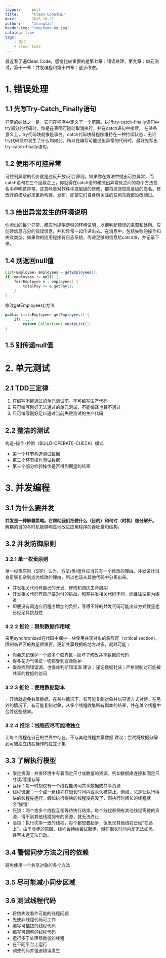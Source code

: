 ```yaml
---
layout:     post
title:      "Clean Code笔记"
date:       2016-10-27
author:     "zhangtao"
header-img: "img/home-bg.jpg"
catalog: true
tags:
    - 笔记
    - Clean Code
---
```




最近看了遍Clean Code，感觉比较重要的是第七章：错误处理，第九章：单元测试，第十一章：并发编程和第十四章：逐步改进。

# 1. 错误处理

## 1.1 先写Try-Catch_Finally语句
异常的妙处之一是，它们在程序中定义了一个范围。执行try-catch-finally语句中try部分的代码时，你是在表明可随时取消执行，并在catch语句中接续。
在某些意义上，try代码块就像是事务。catch代码块将程序维持在一种持续状态，无论try代码块中发生了什么均如此。所以在编写可能抛出异常的代码时，最好先写出try-catch-finally语句。

## 1.2 使用不可控异常
可控制异常的代价就是违反开放/闭合原则。如果你在方法中抛出可控异常，而catch语句在三个层级之上，你就得在catch语句和抛出异常处之间的每个方法签名中声明该异常。这意味着对软件中底层级的修改，都将波及较高层级的签名。修改好的模块必须重新构建、发布，即使它们自身所关注的任何东西都没改动过。

## 1.3 给出异常发生的环境说明
你抛出的每个异常，都应当提供足够的环境说明，以便判断错误的来源和处所。应创建信息充分的错误信息，并和异常一起传递出去。在消息中，包括失败的操作和失败类型。如果你的应用程序有日志系统，传递足够的信息给catch块，并记录下来。

## 1.4 别返回null值
```java
List<Employee> employees = getEmployees();
if (employees != null) {
	for(Employee e : employees) {
		totalPay += e.getPay();
	}
}
```
修改getEmployees()方法
```java
public List<Employee> getEmployees() {
	if( ... ) 
		return Collections.emptyList();
}
```
## 1.5 别传递null值

# 2. 单元测试

## 2.1 TDD三定律
1. 在编写不能通过的单元测试前，不可编写生产代码
2. 只可编写刚好无法通过的单元测试，不能编译也算不通过
3. 只可编写刚好足以通过当前失败测试的生产代码

## 2.2 整洁的测试
构造-操作-检验（BUILD-OPERATE-CHECK）模式
- 第一个环节构造测试数据
- 第二个环节操作测试数据
- 第三个部分检验操作是否得到期望的结果

# 3. 并发编程

## 3.1 为什么要并发
**并发是一种解耦策略。它帮助我们把做什么（目的）和何时（时机）做分解开。**
解耦的目的与时机能够明显地改进应用程序的吞吐量和结构。

## 3.2 并发防御原则
### 3.2.1 单一权责原则
单一权责原则（SRP）认为，方法/类/组件应当只有一个修改的理由。并发设计自身足够复杂到成为修改的理由，所以也该从其他代码中分离出来。
- 并发相关代码有自己的开发、修改和调优生命周期
- 开发相关代码有自己要对付的挑战，和非并发相关代码不同，而且往往更为困难
- 即便没有周边应用程序增加的负担，写得不好的并发代码可能出错方式数量也已经足具挑战性

### 3.2.2 推论：限制数据作用域
采用synchronized在代码中保护一块使用共享对象的临界区（critical section）。限制临界区的数量很重要。更新共享数据的地方越多，就越可能：
- 你会忘记保护一个或多个临界区--破坏了修改共享数据的代码
- 得多花力气保证一切都受到有效防护
- 很难找到错误源，也很难判断错误源
建议：谨记数据封装；严格限制对可能被共享的数据的访问

### 3.2.3 推论：使用数据副本
一开始就避免共享数据。在某些情况下，有可能复制对象并以只读方式对待。在另外的情况下，有可能复制对象，从多个线程收集所有副本的结果，并在单个线程中合并这些结果。

### 3.2.4 推论：线程应尽可能地独立
让每个线程在自己的世界中存在，不与其他线程共享数据
建议：尝试将数据分解到可被独立线程操作的独立子集

## 3.3 了解执行模型

- 限定资源：并发环境中有着固定尺寸或数量的资源。例如数据库连接和固定尺寸读/写缓存等
- 互斥：每一时刻仅有一个线程能访问共享数据或共享资源
- 线程饥饿：一个或一组线程在很长时间内或永久被禁止。例如，总是让执行得快的线程先运行，假如执行得快的线程没完没了，则执行时间长的线程就会“挨饿”
- 死锁：两个或多个线程互相等待执行结束。每个线程都拥有其他线程需要的资源，得不到其他线程拥有的资源，就无法终止
- 活锁：执行次序一致的线程，每个都想要起步，但发现其他线程已经“在路上”。由于竞步的原因，线程会持续尝试起步，但在很长时间内却无法如愿，甚至永远无法启动。

## 3.4 警惕同步方法之间的依赖
避免使用一个共享对象的多个方法

## 3.5 尽可能减小同步区域

## 3.6 测试线程代码
- 将伪失败看作可能的线程问题
- 先使非线程代码可工作
- 编写可插拔的线程代码
- 编写可调整的线程代码
- 运行多于处理器数量的线程
- 在不同平台上运行
- 调整代码并强迫错误发生

